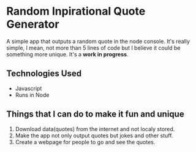 # Random Inpirational Quote Generator
A simple app that outputs a random quote in the node console.
It's really simple, I mean, not more than 5 lines of code
but I believe it could be something more unique.
It's a __work in progress__.

## Technologies Used
* Javascript
* Runs in Node

## Things that I can do to make it fun and unique
1. Download data(quotes) from the internet and not localy stored.
2. Make the app not only output quotes but jokes and other stuff.
3. Create a webpage for people to go and see the quotes.


